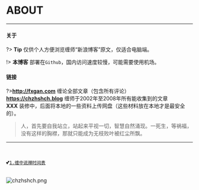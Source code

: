 # ABOUT

---

<!-- tabs:start -->

#### **关于**

?> **Tip** 仅供个人方便浏览缠师“新浪博客”原文，仅适合电脑端。

!> **本博客** 部署在`Github`，国内访问速度较慢，可能需要使用机场。

#### **链接**

?>**http://fxgan.com**  缠论全部文章（包含所有评论）<br/>**https://chzhshch.blog**  缠师于2002年至2008年所有能收集到的文章	<br/>**XXX**  装修中，后面将本地的一些资料上传网盘（这些材料放在本地才是最安全的）。

<!-- tabs:end -->

> 人，首先要自我站立，站起来平视一切，智慧自然涌现。一死生，等祸福，没有这样的胸襟，那就只能成为无枝败叶被红尘所飘。

---

<br/>

💕[`1.`](markdown)[`缠中说禅时间表`](time)<br/><br/>

![chzhshch.png](/assets/img/chzhshch.png "全球第一博客---缠中说禅")

